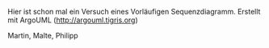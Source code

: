 Hier ist schon mal ein Versuch eines Vorläufigen Sequenzdiagramm.
Erstellt mit ArgoUML (http://argouml.tigris.org)

Martin, Malte, Philipp
